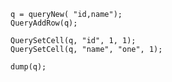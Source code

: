 ```luceescript+trycf
q = queryNew( "id,name");
QueryAddRow(q);

QuerySetCell(q, "id", 1, 1);
QuerySetCell(q, "name", "one", 1);

dump(q);
```
